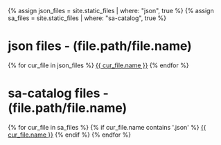 {% assign json_files = site.static_files | where: "json", true %}
{% assign sa_files = site.static_files | where: "sa-catalog", true %}


# json files - (file.path/file.name)
{% for cur_file in json_files %}
  <a href="{{ site.baseurl }}{{ cur_file.path }}">{{ cur_file.name }}</a>
{% endfor %}

# sa-catalog files - (file.path/file.name)
{% for cur_file in sa_files %}
  {% if cur_file.name contains '.json' %}
    <a href="{{ site.baseurl }}{{ cur_file.path }}">{{ cur_file.name }}</a>
  {% endif %}
{% endfor %}
